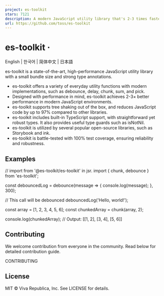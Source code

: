```yaml
---
project: es-toolkit
stars: 7121
description: A modern JavaScript utility library that's 2-3 times faster and up to 97% smaller—a major upgrade to lodash.
url: https://github.com/toss/es-toolkit
---
```


es-toolkit ·
============

English | 한국어 | 简体中文 | 日本語

es-toolkit is a state-of-the-art, high-performance JavaScript utility library with a small bundle size and strong type annotations.

-   es-toolkit offers a variety of everyday utility functions with modern implementations, such as debounce, delay, chunk, sum, and pick.
-   Designed with performance in mind, es-toolkit achieves 2-3× better performance in modern JavaScript environments.
-   es-toolkit supports tree shaking out of the box, and reduces JavaScript code by up to 97% compared to other libraries.
-   es-toolkit includes built-in TypeScript support, with straightforward yet robust types. It also provides useful type guards such as isNotNil.
-   es-toolkit is utilized by several popular open-source libraries, such as Storybook and ink.
-   es-toolkit is battle-tested with 100% test coverage, ensuring reliability and robustness.

Examples
--------

// import from '@es-toolkit/es-toolkit' in jsr.
import { chunk, debounce } from 'es-toolkit';

const debouncedLog \= debounce(message \=> {
  console.log(message);
}, 300);

// This call will be debounced
debouncedLog('Hello, world!');

const array \= \[1, 2, 3, 4, 5, 6\];
const chunkedArray \= chunk(array, 2);

console.log(chunkedArray);
// Output: \[\[1, 2\], \[3, 4\], \[5, 6\]\]

Contributing
------------

We welcome contribution from everyone in the community. Read below for detailed contribution guide.

CONTRIBUTING

License
-------

MIT © Viva Republica, Inc. See LICENSE for details.
